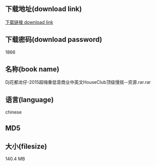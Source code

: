 ## 下载地址(download link)
[下载链接 download link](https://tutu365.netlify.app/?s=Dj%E8%8A%B1%E9%83%BD%E9%BE%99%E4%BB%94-2015%E8%B6%85%E5%97%A8%E9%87%8D%E4%BD%8E%E9%9F%B3%E5%95%86%E4%B8%9A%E4%B8%AD%E8%8B%B1%E6%96%87HouseClub%E9%A1%B6%E7%BA%A7%E6%85%A2%E6%91%87--%E8%B5%84%E6%BA%90.rar)

## 下载密码(download password)
1866

## 名称(book name)
Dj花都龙仔-2015超嗨重低音商业中英文HouseClub顶级慢摇--资源.rar.rar

## 语言(language)
chinese

## MD5


## 大小(filesize)
140.4 MB

